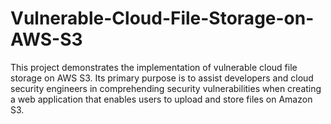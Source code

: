 # Vulnerable-Cloud-File-Storage-on-AWS-S3
This project demonstrates the implementation of vulnerable cloud file storage on AWS S3. Its primary purpose is to assist developers and cloud security engineers in comprehending security vulnerabilities when creating a web application that enables users to upload and store files on Amazon S3.
